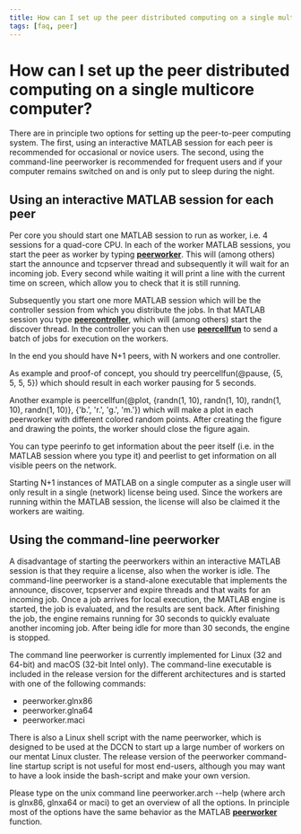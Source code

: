 ```yaml
---
title: How can I set up the peer distributed computing on a single multicore computer?
tags: [faq, peer]
---
```


# How can I set up the peer distributed computing on a single multicore computer?

There are in principle two options for setting up the peer-to-peer computing system. The first, using an interactive MATLAB session for each peer is recommended for occasional or novice users. The second, using the command-line peerworker is recommended for frequent users and if your computer remains switched on and is only put to sleep during the night.

## Using an interactive MATLAB session for each peer

Per core you should start one MATLAB session to run as worker, i.e. 4 sessions for a quad-core CPU. In each of the worker MATLAB sessions, you start the peer as worker by typing **[peerworker](https://github.com/fieldtrip/fieldtrip/blob/release/peerworker.m)**. This will (among others) start the announce and tcpserver thread and subsequently it will wait for an incoming job. Every second while waiting it will print a line with the current time on screen, which allow you to check that it is still running.

Subsequently you start one more MATLAB session which will be the controller session from which you distribute the jobs. In that MATLAB session you type **[peercontroller](https://github.com/fieldtrip/fieldtrip/blob/release/peercontroller.m)**, which will (among others) start the discover thread. In the controller you can then use **[peercellfun](https://github.com/fieldtrip/fieldtrip/blob/release/peercellfun.m)** to send a batch of jobs for execution on the workers.

In the end you should have N+1 peers, with N workers and one controller.

As example and proof-of concept, you should try
peercellfun(@pause, {5, 5, 5, 5})
which should result in each worker pausing for 5 seconds.

Another example is
peercellfun(@plot, {randn(1, 10), randn(1, 10), randn(1, 10), randn(1, 10)}, {'b.', 'r.', 'g.', 'm.'})
which will make a plot in each peerworker with different colored random points. After creating the figure and drawing the points, the worker should close the figure again.

You can type
peerinfo
to get information about the peer itself (i.e. in the MATLAB session where you type it) and
peerlist
to get information on all visible peers on the network.

Starting N+1 instances of MATLAB on a single computer as a single user will only result in a single (network) license being used. Since the workers are running within the MATLAB session, the license will also be claimed it the workers are waiting.

## Using the command-line peerworker

A disadvantage of starting the peerworkers within an interactive MATLAB session is that they require a license, also when the worker is idle. The command-line peerworker is a stand-alone executable that implements the announce, discover, tcpserver and expire threads and that waits for an incoming job. Once a job arrives for local execution, the MATLAB engine is started, the job is evaluated, and the results are sent back. After finishing the job, the engine remains running for 30 seconds to quickly evaluate another incoming job. After being idle for more than 30 seconds, the engine is stopped.

The command line peerworker is currently implemented for Linux (32 and 64-bit) and macOS (32-bit Intel only). The command-line executable is included in the release version for the different architectures and is started with one of the following commands:

- peerworker.glnx86
- peerworker.glna64
- peerworker.maci

There is also a Linux shell script with the name peerworker, which is designed to be used at the DCCN to start up a large number of workers on our mentat Linux cluster. The release version of the peerworker command-line startup script is not useful for most end-users, although you may want to have a look inside the bash-script and make your own version.

Please type on the unix command line
peerworker.arch --help
(where arch is glnx86, glnxa64 or maci) to get an overview of all the options. In principle most of the options have the same behavior as the MATLAB **[peerworker](https://github.com/fieldtrip/fieldtrip/blob/release/peerworker.m)** function.

